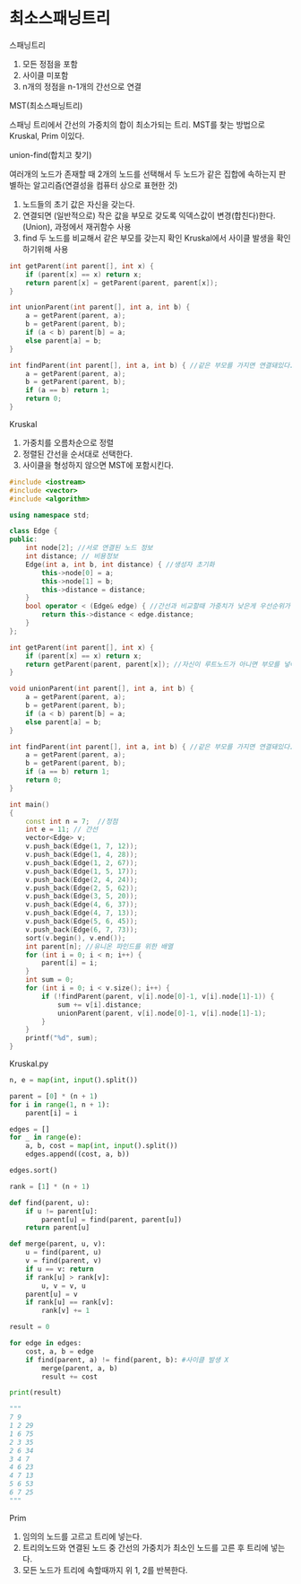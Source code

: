 # 최소스패닝트리

스패닝트리
1. 모든 정점을 포함
2. 사이클 미포함
3. n개의 정점을 n-1개의 간선으로 연결

MST(최소스패닝트리)

스패닝 트리에서 간선의 가중치의 합이 최소가되는 트리.
MST를 찾는 방법으로 Kruskal, Prim 이있다. 

union-find(합치고 찾기)

여러개의 노드가 존재할 때 2개의 노드를 선택해서 두 노드가 같은 집합에 속하는지 판별하는 알고리즘(연결성을 컴퓨터 상으로 표현한 것)

1. 노드들의 초기 값은 자신을 갖는다.
2. 연결되면 (일반적으로) 작은 값을 부모로 갖도록 익덱스값이 변경(합친다)한다.(Union), 과정에서 재귀함수 사용
3. find 두 노드를 비교해서 같은 부모를 갖는지 확인
Kruskal에서 사이클 발생을 확인하기위해 사용

```c
int getParent(int parent[], int x) {
	if (parent[x] == x) return x;
	return parent[x] = getParent(parent, parent[x]);
}

int unionParent(int parent[], int a, int b) { 
	a = getParent(parent, a);
	b = getParent(parent, b);
	if (a < b) parent[b] = a;
	else parent[a] = b;
}

int findParent(int parent[], int a, int b) { //같은 부모를 가지면 연결돼있다. 
	a = getParent(parent, a);
	b = getParent(parent, b);
	if (a == b) return 1;
	return 0;
}
```


Kruskal
1. 가중치를 오름차순으로 정렬
2. 정렬된 간선을 순서대로 선택한다.
3. 사이클을 형성하지 않으면 MST에 포함시킨다.

```c++
#include <iostream>
#include <vector>
#include <algorithm>

using namespace std;

class Edge {
public:
	int node[2]; //서로 연결된 노드 정보
	int distance; // 비용정보
	Edge(int a, int b, int distance) { //생성자 초기화
		this->node[0] = a; 
		this->node[1] = b;
		this->distance = distance;
	}
	bool operator < (Edge& edge) { //간선과 비교할때 가중치가 낮은게 우선순위가 높음
		return this->distance < edge.distance;
	}
};

int getParent(int parent[], int x) {
	if (parent[x] == x) return x;
	return getParent(parent, parent[x]); //자신이 루트노드가 아니면 부모를 넣어서 다시 확인.
}

void unionParent(int parent[], int a, int b) { 
	a = getParent(parent, a);
	b = getParent(parent, b);
	if (a < b) parent[b] = a;
	else parent[a] = b;
}

int findParent(int parent[], int a, int b) { //같은 부모를 가지면 연결돼있다. 
	a = getParent(parent, a);
	b = getParent(parent, b);
	if (a == b) return 1;
	return 0;
}

int main()
{
	const int n = 7;  //정점
	int e = 11; // 간선
	vector<Edge> v;
	v.push_back(Edge(1, 7, 12));
	v.push_back(Edge(1, 4, 28));
	v.push_back(Edge(1, 2, 67));
	v.push_back(Edge(1, 5, 17));
	v.push_back(Edge(2, 4, 24));
	v.push_back(Edge(2, 5, 62));
	v.push_back(Edge(3, 5, 20));
	v.push_back(Edge(4, 6, 37));
	v.push_back(Edge(4, 7, 13));
	v.push_back(Edge(5, 6, 45));
	v.push_back(Edge(6, 7, 73));
	sort(v.begin(), v.end()); 
	int parent[n]; //유니온 파인드를 위한 배열
	for (int i = 0; i < n; i++) {
		parent[i] = i;
	}
	int sum = 0;
	for (int i = 0; i < v.size(); i++) {
		if (!findParent(parent, v[i].node[0]-1, v[i].node[1]-1)) { 
			sum += v[i].distance;
			unionParent(parent, v[i].node[0]-1, v[i].node[1]-1);
		}
	}
	printf("%d", sum);
}

```
Kruskal.py
```py
n, e = map(int, input().split())

parent = [0] * (n + 1)
for i in range(1, n + 1):
    parent[i] = i

edges = []
for _ in range(e):
    a, b, cost = map(int, input().split())
    edges.append((cost, a, b))

edges.sort()

rank = [1] * (n + 1) 

def find(parent, u):
    if u != parent[u]:
        parent[u] = find(parent, parent[u])
    return parent[u]

def merge(parent, u, v):
    u = find(parent, u)
    v = find(parent, v)
    if u == v: return
    if rank[u] > rank[v]:
        u, v = v, u
    parent[u] = v
    if rank[u] == rank[v]:
        rank[v] += 1

result = 0

for edge in edges:
    cost, a, b = edge
    if find(parent, a) != find(parent, b): #사이클 발생 X
        merge(parent, a, b)
        result += cost

print(result)

"""
7 9
1 2 29
1 6 75
2 3 35
2 6 34
3 4 7
4 6 23
4 7 13
5 6 53
6 7 25
"""
```
Prim 
1. 임의의 노드를 고르고 트리에 넣는다.
2. 트리의노드와 연결된 노드 중 간선의 가중치가 최소인 노드를 고른 후 트리에 넣는다.
3. 모든 노드가 트리에 속할때까지 위 1, 2를 반복한다.

